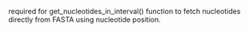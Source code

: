 required for get_nucleotides_in_interval() function to fetch nucleotides directly from FASTA using nucleotide position.